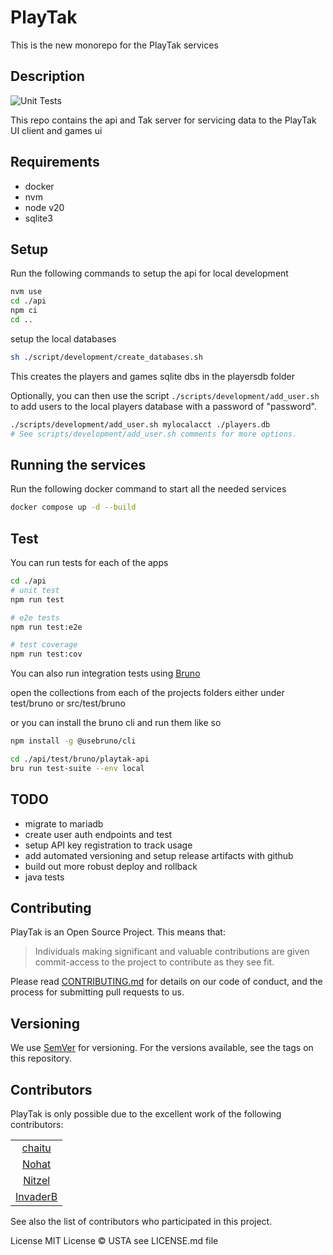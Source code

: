 # PlayTak 

This is the new monorepo for the PlayTak services 

## Description

![Unit Tests](https://github.com/USTakAssociation/playtak-api/actions/workflows/ci.yml/badge.svg)


This repo contains the api and Tak server for servicing data to the PlayTak UI client and games ui

## Requirements
- docker
- nvm
- node v20
- sqlite3

## Setup 

Run the following commands to setup the api for local development

```bash
nvm use
cd ./api
npm ci
cd ..
```

setup the local databases


```bash
sh ./script/development/create_databases.sh
```
This creates the players and games sqlite dbs in the playersdb folder

Optionally, you can then use the script `./scripts/development/add_user.sh` to add users to the local players database with a password of "password".

```bash
./scripts/development/add_user.sh mylocalacct ./players.db
# See scripts/development/add_user.sh comments for more options.
```

## Running the services

Run the following docker command to start all the needed services

```bash
docker compose up -d --build
```

## Test

You can run tests for each of the apps 

```bash
cd ./api
# unit test
npm run test

# e2e tests
npm run test:e2e

# test coverage
npm run test:cov
```

You can also run integration tests using [Bruno](https://www.usebruno.com/)

open the collections from each of the projects folders either under test/bruno or src/test/bruno

or you can install the bruno cli and run them like so

```bash
npm install -g @usebruno/cli
```

```bash
cd ./api/test/bruno/playtak-api
bru run test-suite --env local
```

## TODO
- migrate to mariadb
- create user auth endpoints and test
- setup API key registration to track usage
- add automated versioning and setup release artifacts with github
- build out more robust deploy and rollback
- java tests


## Contributing
PlayTak is an Open Source Project. This means that:

> Individuals making significant and valuable contributions are given commit-access to the project to contribute as they see fit.

Please read [CONTRIBUTING.md](docs/CONTRIBUTING.md) for details on our code of conduct, and the process for submitting pull requests to us.

## Versioning
We use [SemVer](http://semver.org/) for versioning. For the versions available, see the tags on this repository.

## Contributors
PlayTak is only possible due to the excellent work of the following contributors:

||
:----:|
|[chaitu](https://github.com/chaitu236)|
|[Nohat](https://github.com/NoHatCoder)|
|[Nitzel](https://github.com/nitzel)|
|[InvaderB](https://github.com/invaderb)|

See also the list of contributors who participated in this project.

License
MIT License © USTA see LICENSE.md file

